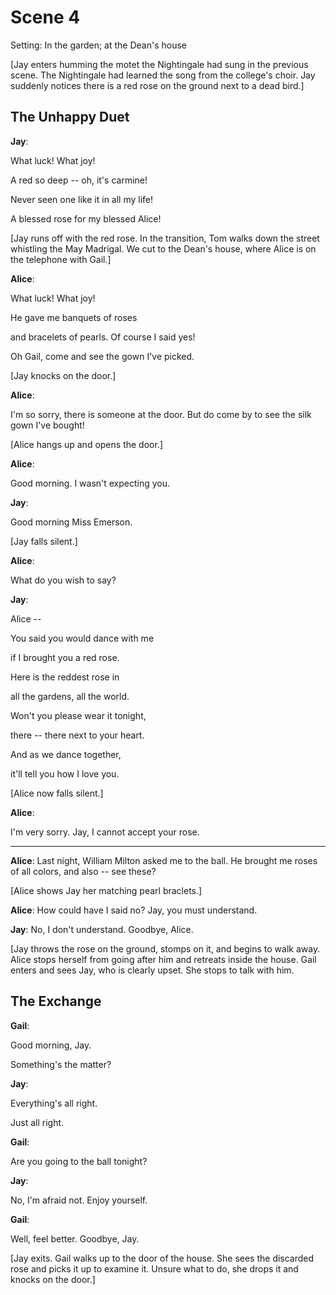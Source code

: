 # Scene 4

Setting: In the garden; at the Dean's house

[Jay enters humming the motet the Nightingale had sung in the previous scene. The Nightingale had learned the song from the college's choir. Jay suddenly notices there is a red rose on the ground next to a dead bird.]

## The Unhappy Duet

**Jay**:

What luck! What joy!

A red so deep -- oh, it's carmine!

Never seen one like it in all my life!

A blessed rose for my blessed Alice!

[Jay runs off with the red rose. In the transition, Tom walks down the street whistling the May Madrigal. We cut to the Dean's house, where Alice is on the telephone with Gail.]

**Alice**:

What luck! What joy!

He gave me banquets of roses

and bracelets of pearls. Of course I said yes!

Oh Gail, come and see the gown I've picked.

[Jay knocks on the door.]

**Alice**:

I'm so sorry, there is someone at the door. But do come by to see the silk gown I've bought!

[Alice hangs up and opens the door.]

**Alice**:

Good morning. I wasn't expecting you.

**Jay**:

Good morning Miss Emerson. 

[Jay falls silent.]

**Alice**:

What do you wish to say?

**Jay**:

Alice -- 

You said you would dance with me 

if I brought you a red rose.

Here is the reddest rose in

all the gardens, all the world.

Won't you please wear it tonight,

there -- there next to your heart.

And as we dance together, 

it'll tell you how I love you.

[Alice now falls silent.]

**Alice**:

I'm very sorry. Jay, I cannot accept your rose.

-----------------------------------------

**Alice**: Last night, William Milton asked me to the ball. He brought me roses of all colors, and also -- see these? 

[Alice shows Jay her matching pearl braclets.]

**Alice**: How could have I said no? Jay, you must understand.

**Jay**: No, I don't understand. Goodbye, Alice.

[Jay throws the rose on the ground, stomps on it, and begins to walk away. Alice stops herself from going after him and retreats inside the house. Gail enters and sees Jay, who is clearly upset. She stops to talk with him.

## The Exchange

**Gail**: 

Good morning, Jay. 

Something's the matter?

**Jay**:

Everything's all right.

Just all right.

**Gail**:

Are you going to the ball tonight?

**Jay**:

No, I'm afraid not. Enjoy yourself.

**Gail**:

Well, feel better. Goodbye, Jay.

[Jay exits. Gail walks up to the door of the house. She sees the discarded rose and picks it up to examine it. Unsure what to do, she drops it and knocks on the door.]











